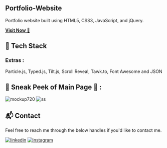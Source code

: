 ## Portfolio-Website
Portfolio website built using HTML5, CSS3, JavaScript, and jQuery.

<a href="https://github.com/tusharnayan10/tushar-nayan" target="_blank">**Visit Now** 🚀</a>


## 📌 Tech Stack

### Extras : 
Particle.js, Typed.js, Tilt.js, Scroll Reveal, Tawk.to, Font Awesome and JSON

## 📌 Sneak Peek of Main Page 🙈 :
![mockup720](https://user-images.githubusercontent.com/64949957/124947013-1f682080-e02d-11eb-977e-df3bbd4fa838.png)
![ss](https://user-images.githubusercontent.com/64949957/159113640-d92665a8-f614-42b3-8456-66b97fc2e651.png)


<h2>📬 Contact</h2>

Feel free to reach me through the below handles if you'd like to contact me.

[![linkedin](https://img.shields.io/badge/LinkedIn-0077B5?style=for-the-badge&logo=linkedin&logoColor=white)](https://www.linkedin.com/in/tushar-nayan-cs)
[![instagram](https://img.shields.io/badge/Instagram-E4405F?style=for-the-badge&logo=instagram&logoColor=white)](https://www.instagram.com/tushar_nayan)

